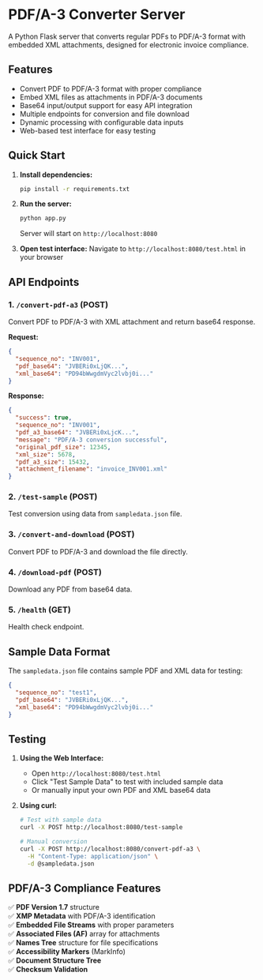 # PDF/A-3 Converter Server

A Python Flask server that converts regular PDFs to PDF/A-3 format with embedded XML attachments, designed for electronic invoice compliance.

## Features

- Convert PDF to PDF/A-3 format with proper compliance
- Embed XML files as attachments in PDF/A-3 documents  
- Base64 input/output support for easy API integration
- Multiple endpoints for conversion and file download
- Dynamic processing with configurable data inputs
- Web-based test interface for easy testing

## Quick Start

1. **Install dependencies:**
   ```bash
   pip install -r requirements.txt
   ```

2. **Run the server:**
   ```bash
   python app.py
   ```
   
   Server will start on `http://localhost:8080`

3. **Open test interface:**
   Navigate to `http://localhost:8080/test.html` in your browser

## API Endpoints

### 1. `/convert-pdf-a3` (POST)
Convert PDF to PDF/A-3 with XML attachment and return base64 response.

**Request:**
```json
{
  "sequence_no": "INV001",
  "pdf_base64": "JVBERi0xLjQK...",
  "xml_base64": "PD94bWwgdmVyc2lvbj0i..."
}
```

**Response:**
```json
{
  "success": true,
  "sequence_no": "INV001", 
  "pdf_a3_base64": "JVBERi0xLjcK...",
  "message": "PDF/A-3 conversion successful",
  "original_pdf_size": 12345,
  "xml_size": 5678,
  "pdf_a3_size": 15432,
  "attachment_filename": "invoice_INV001.xml"
}
```

### 2. `/test-sample` (POST)
Test conversion using data from `sampledata.json` file.

### 3. `/convert-and-download` (POST)
Convert PDF to PDF/A-3 and download the file directly.

### 4. `/download-pdf` (POST)
Download any PDF from base64 data.

### 5. `/health` (GET)
Health check endpoint.

## Sample Data Format

The `sampledata.json` file contains sample PDF and XML data for testing:
```json
{
  "sequence_no": "test1",
  "pdf_base64": "JVBERi0xLjQK...",
  "xml_base64": "PD94bWwgdmVyc2lvbj0i..."
}
```

## Testing

1. **Using the Web Interface:**
   - Open `http://localhost:8080/test.html`
   - Click "Test Sample Data" to test with included sample data
   - Or manually input your own PDF and XML base64 data

2. **Using curl:**
   ```bash
   # Test with sample data
   curl -X POST http://localhost:8080/test-sample
   
   # Manual conversion
   curl -X POST http://localhost:8080/convert-pdf-a3 \
     -H "Content-Type: application/json" \
     -d @sampledata.json
   ```

## PDF/A-3 Compliance Features

✅ **PDF Version 1.7** structure  
✅ **XMP Metadata** with PDF/A-3 identification  
✅ **Embedded File Streams** with proper parameters  
✅ **Associated Files (AF)** array for attachments  
✅ **Names Tree** structure for file specifications  
✅ **Accessibility Markers** (MarkInfo)  
✅ **Document Structure Tree**  
✅ **Checksum Validation**